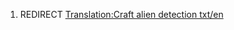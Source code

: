 1.  REDIRECT [Translation:Craft alien detection
    txt/en](Translation:Craft_alien_detection_txt/en "wikilink")